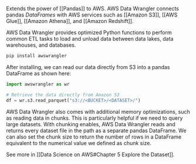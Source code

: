 
Extends the power of [[Pandas]] to AWS. AWS Data Wrangler connects pandas *DataFrames* with AWS services such as [[Amazon S3]], [[AWS Glue]], [[Amazon Athena]], and [[Amazon Redshift]].

AWS Data Wrangler provides optimized Python functions to perform common ETL tasks to load and unload data between data lakes, data warehouses, and databases.

```bash
pip install awswrangler
```

After installing, we can read our data directly from S3 into a pandas DataFrame as shown here:

```python
import awswrangler as wr

# Retrieve the data directly from Amazon S3
df = wr.s3.read_parquet("s3://<BUCKET>/<DATASET>/")
```

AWS Data Wrangler also comes with additional memory optimizations, such as reading data in chunks. This is particularly helpful if we need to query large datasets. With chunking enables, AWS Data Wrangler reads and returns every dataset file in the path as a separate pandas DataFrame. We can also set the chunk size to return the number of rows in a DataFrame equivalent to the numerical value we defined as chunk size.

See more in [[Data Science on AWS#Chapter 5 Explore the Dataset]].